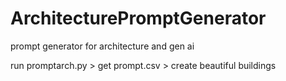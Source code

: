 # ArchitecturePromptGenerator
prompt generator for architecture and gen ai

run promptarch.py > get prompt.csv > create beautiful buildings 


